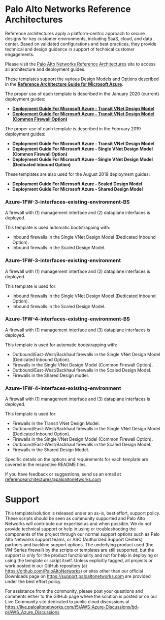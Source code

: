 # Palo Alto Networks Reference Architectures


Reference architectures apply a platform-centric approach to secure designs for key customer environments, including SaaS, cloud, and data center. Based on validated configurations and best practices, they provide technical and design guidance in support of technical customer engagements.

Please visit the [Palo Alto Networks Reference Architectures](https://www.paloaltonetworks.com/referencearchitectures) site to access all architecture and deployment guides.

 These templates support the various Design Models and Options described in the **[Reference Architecture Guide for Microsoft Azure](https://www.paloaltonetworks.com/resources/guides/azure-architecture-guide)**.
 
 The proper use of each template is described in the January 2020 (current) deployment guides:
  - **[Deployment Guide For Microsoft Azure - Transit VNet Design Model](https://www.paloaltonetworks.com/resources/guides/azure-transit-vnet-deployment-guide)**
   - **[Deployment Guide For Microsoft Azure - Transit VNet Design Model (Common Firewall Option)](https://www.paloaltonetworks.com/resources/guides/azure-single-vnet-common-firewall-deployment-guide)**
 
 The proper use of each template is described in the February 2019 deployment guides:
 - **Deployment Guide For Microsoft Azure - Transit VNet Design Model**
 - **Deployment Guide For Microsoft Azure - Single VNet Design Model (Common Firewall Option)**
 - **Deployment Guide For Microsoft Azure - Single VNet Design Model (Dedicated Inbound Option)**
 
 These templates are also used for the August 2018 deployment guides:
 - **Deployment Guide For Microsoft Azure - Scaled Design Model**
 - **Deployment Guide For Microsoft Azure - Shared Design Model**
 
 ### Azure-1FW-3-interfaces-existing-environment-BS
 A firewall with (1) management interface and (2) dataplane interfaces is deployed.
 
 This template is used automatic bootstrapping with:
 - Inbound firewalls in the Single VNet Design Model (Dedicated Inbound Option).  
 - Inbound firewalls in the Scaled Design Model.  

  ### Azure-1FW-3-interfaces-existing-environment
 A firewall with (1) management interface and (2) dataplane interfaces is deployed.
  
 This template is used for: 
 - Inbound firewalls in the Single VNet Design Model (Dedicated Inbound Option).  
 - Inbound firewalls in the Scaled Design Model.  

  ### Azure-1FW-4-interfaces-existing-environment-BS
  A firewall with (1) management interface and (3) dataplane interfaces is deployed.
  
 This template is used for automatic bootstrapping with:
 - Outbound/East-West/Backhaul firewalls in the Single VNet Design Model (Dedicated Inbound Option).  
 - Firewalls in the Single VNet Design Model (Common Firewall Option).  
 - Outbound/East-West/Backhaul firewalls in the Scaled Design Model.  
 - Firewalls in the Shared Design model.  

 
 ### Azure-1FW-4-interfaces-existing-environment
  A firewall with (1) management interface and (3) dataplane interfaces is deployed.
  
  This template is used for:
 - Firewalls in the Transit VNet Design Model.  
 - Outbound/East-West/Backhaul firewalls in the Single VNet Design Model (Dedicated Inbound Option).  
 - Firewalls in the Single VNet Design Model (Common Firewall Option).  
 - Outbound/East-West/Backhaul firewalls in the Scaled Design Model.  
 - Firewalls in the Shared Design Model.  

  Specific details on the options and requirements for each template are covered in the respective README files.

If you have feedback or suggestions, send us an email at referencearchitectures@paloaltonetworks.com

# Support

This template/solution is released under an as-is, best effort, support policy. These scripts should be seen as community supported and Palo Alto Networks will contribute our expertise as and when possible. We do not provide technical support or help in using or troubleshooting the components of the project through our normal support options such as Palo Alto Networks support teams, or ASC (Authorized Support Centers) partners and backline support options. The underlying product used (the VM-Series firewall) by the scripts or templates are still supported, but the support is only for the product functionality and not for help in deploying or using the template or script itself. Unless explicitly tagged, all projects or work posted in our GitHub repository (at https://github.com/PaloAltoNetworks) or sites other than our official Downloads page on https://support.paloaltonetworks.com are provided under the best effort policy.

For assistance from the community, please post your questions and comments either to the GitHub page where the solution is posted or on our Live Community site dedicated to public cloud discussions at https://live.paloaltonetworks.com/t5/AWS-Azure-Discussions/bd-p/AWS_Azure_Discussions

